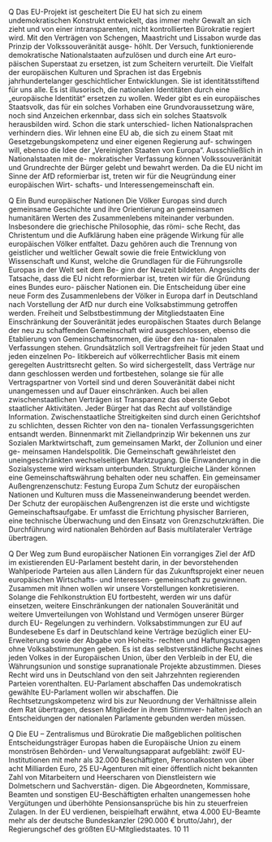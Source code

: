  
Q Das EU-Projekt ist gescheitert
Die EU hat sich zu einem undemokratischen Konstrukt entwickelt, das immer mehr Gewalt an sich zieht und 
von einer intransparenten, nicht kontrollierten Bürokratie regiert wird. 
Mit den Verträgen von Schengen, Maastricht und Lissabon wurde das Prinzip der Volkssouveränität ausge-
höhlt. Der Versuch, funktionierende demokratische Nationalstaaten aufzulösen und durch eine Art euro-
päischen Superstaat zu ersetzen, ist zum Scheitern verurteilt. Die Vielfalt der europäischen Kulturen und 
Sprachen ist das Ergebnis jahrhundertelanger geschichtlicher Entwicklungen. Sie ist identitätsstiftend für 
uns alle. Es ist illusorisch, die nationalen Identitäten durch eine „europäische Identität“ ersetzen zu wollen. 
Weder gibt es ein europäisches Staatsvolk, das für ein solches Vorhaben eine Grundvoraussetzung wäre, noch 
sind Anzeichen erkennbar, dass sich ein solches Staatsvolk herausbilden wird. Schon die stark unterschied-
lichen Nationalsprachen verhindern dies.
Wir lehnen eine EU ab, die sich zu einem Staat mit Gesetzgebungskompetenz und einer eigenen Regierung auf-
schwingen will, ebenso die Idee der „Vereinigten Staaten von Europa“. Ausschließlich in Nationalstaaten mit de-
mokratischer Verfassung können Volkssouveränität und Grundrechte der Bürger gelebt und bewahrt werden.
Da die EU nicht im Sinne der AfD reformierbar ist, treten wir für die Neugründung einer europäischen Wirt-
schafts- und Interessengemeinschaft ein.
 
Q Ein Bund europäischer Nationen
Die Völker Europas sind durch gemeinsame Geschichte und ihre Orientierung an gemeinsamen humanitären 
Werten des Zusammenlebens miteinander verbunden. Insbesondere die griechische Philosophie, das römi-
sche Recht, das Christentum und die Aufklärung haben eine prägende Wirkung für alle europäischen Völker 
entfaltet. Dazu gehören auch die Trennung von geistlicher und weltlicher Gewalt sowie die freie Entwicklung 
von Wissenschaft und Kunst, welche die Grundlagen für die Führungsrolle Europas in der Welt seit dem Be-
ginn der Neuzeit bildeten.
Angesichts der Tatsache, dass die EU nicht reformierbar ist, treten wir für die Gründung eines Bundes euro-
päischer Nationen ein. Die Entscheidung über eine neue Form des Zusammenlebens der Völker in Europa 
darf in Deutschland nach Vorstellung der AfD nur durch eine Volksabstimmung getroffen werden.
Freiheit und Selbstbestimmung der Mitgliedstaaten
Eine Einschränkung der Souveränität jedes europäischen Staates durch Belange der neu zu schaffenden 
Gemeinschaft wird ausgeschlossen, ebenso die Etablierung von Gemeinschaftsnormen, die über den na-
tionalen Verfassungen stehen. Grundsätzlich soll Vertragsfreiheit für jeden Staat und jeden einzelnen Po-
litikbereich auf völkerrechtlicher Basis mit einem geregelten Austrittsrecht gelten. So wird sichergestellt, 
dass Verträge nur dann geschlossen werden und fortbestehen, solange sie für alle Vertragspartner von 
Vorteil sind und deren Souveränität dabei nicht unangemessen und auf Dauer einschränken.
Auch bei allen zwischenstaatlichen Verträgen ist Transparenz das oberste Gebot staatlicher Aktivitäten. 
Jeder Bürger hat das Recht auf vollständige Information.
Zwischenstaatliche Streitigkeiten sind durch einen Gerichtshof zu schlichten, dessen Richter von den na-
tionalen Verfassungsgerichten entsandt werden.
Binnenmarkt mit Ziellandprinzip
Wir bekennen uns zur Sozialen Marktwirtschaft, zum gemeinsamen Markt, der Zollunion und einer ge-
meinsamen Handelspolitik. Die Gemeinschaft gewährleistet den uneingeschränkten wechselseitigen 
Marktzugang. Die Einwanderung in die Sozialsysteme wird wirksam unterbunden. Strukturgleiche Länder 
können eine Gemeinschaftswährung behalten oder neu schaffen.
Ein gemeinsamer Außengrenzenschutz: Festung Europa
Zum Schutz der europäischen Nationen und Kulturen muss die Masseneinwanderung beendet werden. Der 
Schutz der europäischen Außengrenzen ist die erste und wichtigste Gemeinschaftsaufgabe. Er umfasst die 
Errichtung physischer Barrieren, eine technische Überwachung und den Einsatz von Grenzschutzkräften. 
Die Durchführung wird nationalen Behörden auf Basis multilateraler Verträge übertragen.
 
Q Der Weg zum Bund europäischer Nationen
Ein vorrangiges Ziel der AfD im existierenden EU-Parlament besteht darin, in der bevorstehenden Wahlperiode 
Parteien aus allen Ländern für das Zukunftsprojekt einer neuen europäischen Wirtschafts- und Interessen-
gemeinschaft zu gewinnen. Zusammen mit ihnen wollen wir unsere Vorstellungen konkretisieren.
Solange die Fehlkonstruktion EU fortbesteht, werden wir uns dafür einsetzen, weitere Einschränkungen der 
nationalen Souveränität und weitere Umverteilungen von Wohlstand und Vermögen unserer Bürger durch EU-
Regelungen zu verhindern.
Volksabstimmungen zur EU auf Bundesebene
Es darf in Deutschland keine Verträge bezüglich einer EU-Erweiterung sowie der Abgabe von Hoheits-
rechten und Haftungszusagen ohne Volksabstimmungen geben. Es ist das selbstverständliche Recht eines 
jeden Volkes in der Europäischen Union, über den Verbleib in der EU, die Währungsunion und sonstige 
supranationale Projekte abzustimmen. Dieses Recht wird uns in Deutschland von den seit Jahrzehnten 
regierenden Parteien vorenthalten.
EU-Parlament abschaffen
Das undemokratisch gewählte EU-Parlament wollen wir abschaffen. Die Rechtsetzungskompetenz wird 
bis zur Neuordnung der Verhältnisse allein dem Rat übertragen, dessen Mitglieder in ihrem Stimmver-
halten jedoch an Entscheidungen der nationalen Parlamente gebunden werden müssen. 
 
Q Die EU – Zentralismus und Bürokratie
Die maßgeblichen politischen Entscheidungsträger Europas haben die Europäische Union zu einem 
monströsen Behörden- und Verwaltungsapparat aufgebläht: zwölf EU-Institutionen mit mehr als 32.000 
Beschäftigten, Personalkosten von über acht Milliarden Euro, 25 EU-Agenturen mit einer öffentlich nicht 
bekannten Zahl von Mitarbeitern und Heerscharen von Dienstleistern wie Dolmetschern und Sachverstän-
digen. Die Abgeordneten, Kommissare, Beamten und sonstigen EU-Beschäftigten erhalten unangemessen 
hohe Vergütungen und überhöhte Pensionsansprüche bis hin zu steuerfreien Zulagen. In der EU verdienen, 
beispielhaft erwähnt, etwa 4.000 EU-Beamte mehr als der deutsche Bundeskanzler (290.000 € brutto/Jahr), 
der Regierungschef des größten EU-Mitgliedstaates.
10
11
